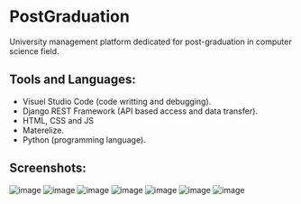 # PostGraduation
University management platform dedicated for post-graduation in computer science field.
## Tools and Languages:
* Visuel Studio Code (code writting and debugging).
* Django REST Framework (API based access and data transfer).
* HTML, CSS and JS
* Materelize.
* Python (programming language).

## Screenshots: 
![image](https://user-images.githubusercontent.com/24621701/67271733-0e6f2880-f4b3-11e9-81cd-a9e43ccb46b4.png)
![image](https://user-images.githubusercontent.com/24621701/67271741-1333dc80-f4b3-11e9-8175-2f60bdc35e2c.png)
![image](https://user-images.githubusercontent.com/24621701/67271751-1929bd80-f4b3-11e9-8c3a-7f760ebfab12.png)
![image](https://user-images.githubusercontent.com/24621701/67271777-25ae1600-f4b3-11e9-9e60-c16c4cc41638.png)
![image](https://user-images.githubusercontent.com/24621701/67271790-2b0b6080-f4b3-11e9-82c7-bed1a4f4ccf9.png)
![image](https://user-images.githubusercontent.com/24621701/67271806-33639b80-f4b3-11e9-9cff-c622bec83ff2.png)
![image](https://user-images.githubusercontent.com/24621701/67271824-3eb6c700-f4b3-11e9-86a8-c3543a666b3e.png)
